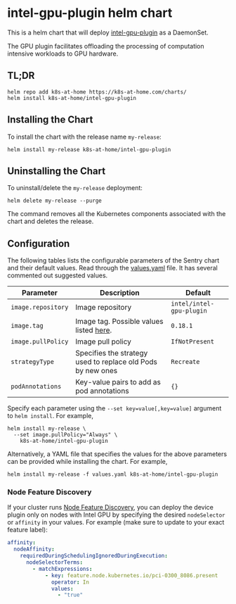 # intel-gpu-plugin helm chart

This is a helm chart that will deploy [intel-gpu-plugin](https://github.com/intel/intel-device-plugins-for-kubernetes/blob/master/cmd/gpu_plugin) as a DaemonSet.

The GPU plugin facilitates offloading the processing of computation intensive workloads to GPU hardware.

## TL;DR

```shell
helm repo add k8s-at-home https://k8s-at-home.com/charts/
helm install k8s-at-home/intel-gpu-plugin
```

## Installing the Chart

To install the chart with the release name `my-release`:

```shell
helm install my-release k8s-at-home/intel-gpu-plugin
```

## Uninstalling the Chart

To uninstall/delete the `my-release` deployment:

```shell
helm delete my-release --purge
```

The command removes all the Kubernetes components associated with the chart and deletes the release.

## Configuration

The following tables lists the configurable parameters of the Sentry chart and their default values.
Read through the [values.yaml](https://github.com/k8s-at-home/charts/blob/master/charts/intel-gpu-plugin/values.yaml) file. It has several commented out suggested values.

| Parameter                                   | Description                                                                                  | Default                                               |
| ------------------------------------------- | -------------------------------------------------------------------------------------------- | ----------------------------------------------------- |
| `image.repository`                          | Image repository                                                                             | `intel/intel-gpu-plugin` |
| `image.tag`                                 | Image tag. Possible values listed [here](https://hub.docker.com/r/intel/intel-gpu-plugin/tags).     | `0.18.1`                         |
| `image.pullPolicy`                          | Image pull policy                                                                            | `IfNotPresent`                                        |
| `strategyType`                              | Specifies the strategy used to replace old Pods by new ones                                  | `Recreate`                                            |
| `podAnnotations`                            | Key-value pairs to add as pod annotations                                                    | `{}`                                                  |

Specify each parameter using the `--set key=value[,key=value]` argument to `helm install`. For example,

```shell
helm install my-release \
  --set image.pullPolicy="Always" \
    k8s-at-home/intel-gpu-plugin
```

Alternatively, a YAML file that specifies the values for the above parameters can be provided while installing the chart. For example,

```shell
helm install my-release -f values.yaml k8s-at-home/intel-gpu-plugin
```

### Node Feature Discovery

If your cluster runs [Node Feature Discovery](https://github.com/k8s-at-home/charts/blob/master/charts/node-feature-discovery), you can deploy the device plugin only on nodes with Intel GPU by specifying the desired `nodeSelector` or `affinity` in your values. For example (make sure to update to your exact feature label):

```yaml
affinity:
  nodeAffinity:
    requiredDuringSchedulingIgnoredDuringExecution:
      nodeSelectorTerms:
        - matchExpressions:
            - key: feature.node.kubernetes.io/pci-0300_8086.present
              operator: In
              values:
                - "true"
```
